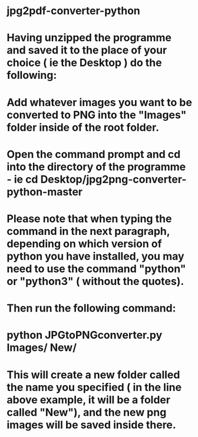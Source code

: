# jpg2pdf-converter-python
# Having unzipped the programme and saved it to the place of your choice ( ie the Desktop ) do the following:

# Add whatever images you want to be converted to PNG into the "Images" folder inside of the root folder.

# Open the command prompt and cd into the directory of the programme - ie cd Desktop/jpg2png-converter-python-master

# Please note that when typing the command in the next paragraph, depending on which version of python you have installed, you may need to use the command "python" or "python3" ( without the quotes).

# Then run the following command:
# python JPGtoPNGconverter.py Images/ New/

# This will create a new folder called the name you specified ( in the line above example, it will be a folder called "New"), and the new png images will be saved inside there.


